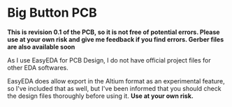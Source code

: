# Big Button PCB

**This is revision 0.1 of the PCB, so it is not free of potential errors. Please use at your own risk and give me feedback if you find errors. Gerber files are also available soon**

As I use EasyEDA for PCB Design, I do not have official project files for other EDA softwares.

EasyEDA does allow export in the Altium format as an experimental feature, so I've included that as well, but I've been informed that you should check the design files thoroughly before using it. **Use at your own risk.**